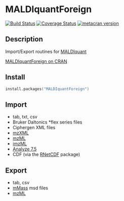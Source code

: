 # MALDIquantForeign
[![Build Status](https://travis-ci.org/sgibb/MALDIquantForeign.svg?branch=master)](https://travis-ci.org/sgibb/MALDIquantForeign)
[![Coverage Status](https://coveralls.io/repos/sgibb/MALDIquantForeign/badge.svg)](https://coveralls.io/r/sgibb/MALDIquantForeign)
[![metacran version](http://www.r-pkg.org/badges/version/MALDIquantForeign)](http://cran.r-project.org/web/packages/MALDIquantForeign/index.html)

## Description

Import/Export routines for [MALDIquant](http://strimmerlab.org/software/maldiquant/)

[MALDIquantForeign on
CRAN](http://cran.r-project.org/web/packages/MALDIquantForeign/index.html)

## Install

```s
install.packages("MALDIquantForeign")
```

## Import
- tab, txt, csv
- Bruker Daltonics *flex series files
- Ciphergen XML files
- [mzXML](http://tools.proteomecenter.org/wiki/index.php?title=Formats:mzXML)
- [mzML](http://psidev.info/mzml_1_0_0%20)
- [imzML](http://imzml.org)
- [Analyze 7.5](http://www.grahamwideman.com/gw/brain/analyze/formatdoc.htm)
- CDF (via the [RNetCDF](http://cran.r-project.org/web/packages/RNetCDF/index.html) package)

## Export
- tab, csv
- [mMass](http://mmass.org) msd files
- [mzML](http://psidev.info/mzml_1_0_0%20)

